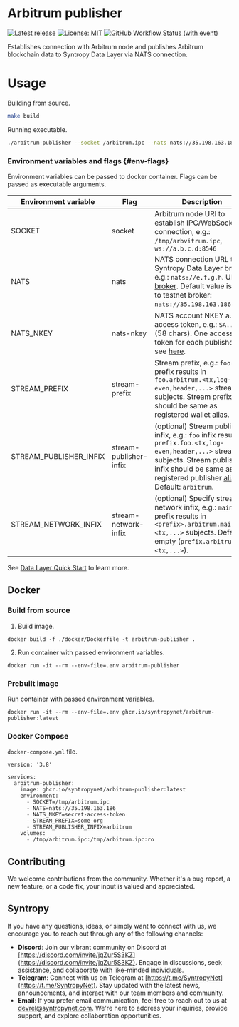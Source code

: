 # Arbitrum publisher
[![Latest release](https://img.shields.io/github/v/release/SyntropyNet/Arbitrum-Publisher)](https://github.com/SyntropyNet/Arbitrum-Publisher/releases/latest)
[![License: MIT](https://img.shields.io/badge/License-MIT-yellow.svg)](https://opensource.org/licenses/MIT)
[![GitHub Workflow Status (with event)](https://img.shields.io/github/actions/workflow/status/SyntropyNet/Arbitrum-Publisher/github-ci.yml?label=github-ci)](https://github.com/SyntropyNet/Arbitrum-Publisher/actions/workflows/github-ci.yml)

Establishes connection with Arbitrum node and publishes Arbitrum blockchain data to Syntropy Data Layer via NATS connection.

# Usage

Building from source.
```bash
make build
```

Running executable.
```bash
./arbitrum-publisher --socket /arbitrum.ipc --nats nats://35.198.163.186 --stream-prefix my-org --nats-nkey SA..BC
```

### Environment variables and flags {#env-flags}

Environment variables can be passed to docker container. Flags can be passed as executable arguments.

| Environment variable   | Flag                   | Description                                                                                                               |
| ---------------------- | ---------------------- | ------------------------------------------------------------------------------------------------------------------------- |
| SOCKET                 | socket                 | Arbitrum node URI to establish IPC/WebSocket connection, e.g.: `/tmp/arbvitrum.ipc`, `ws://a.b.c.d:8546`                  |
| NATS                   | nats                   | NATS connection URL to Syntropy Data Layer broker, e.g.: `nats://e.f.g.h`. URL to [broker](https://docs.syntropynet.com/docs/actors/broker). Default value is set to testnet broker: `nats://35.198.163.186`.                                                                                                                      |
| NATS_NKEY              | nats-nkey              | NATS account NKEY a.k.a access token, e.g.: `SA..SI` (58 chars). One access token for each publisher, see [here](https://docs.syntropynet.com/build/data-layer/developer-portal/publish-streams#7-get-the-access-token).                                                                                                        |
| STREAM_PREFIX          | stream-prefix          | Stream prefix, e.g.: `foo` prefix results in `foo.arbitrum.<tx,log-even,header,...>` stream subjects. Stream prefix should be same as registered wallet [alias](https://docs.syntropynet.com/build/data-layer/developer-portal/publish-streams#2-register-a-wallet---get-your-alias).                                     |
| STREAM_PUBLISHER_INFIX | stream-publisher-infix | (optional) Stream publisher infix, e.g.: `foo` infix results in `prefix.foo.<tx,log-even,header,...>` stream subjects. Stream publisher infix should be same as registered publisher [alias](https://docs.syntropynet.com/build/data-layer/developer-portal/publish-streams#3-register-a-publisher). Default: `arbitrum`. |
| STREAM_NETWORK_INFIX   | stream-network-infix   | (optional) Specify stream network infix, e.g.: `mainnet` prefix results in `<prefix>.arbitrum.mainnet.<tx,...>` subjects. Default: empty (`prefix.arbitrum.<tx,...>`). |

See [Data Layer Quick Start](https://docs.syntropynet.com/build/data-layer/data-layer-quick-start) to learn more.

## Docker

### Build from source

1. Build image.
```
docker build -f ./docker/Dockerfile -t arbitrum-publisher .
```

2. Run container with passed environment variables.
```
docker run -it --rm --env-file=.env arbitrum-publisher
```

### Prebuilt image

Run container with passed environment variables.
```
docker run -it --rm --env-file=.env ghcr.io/syntropynet/arbitrum-publisher:latest
```

### Docker Compose

`docker-compose.yml` file.
```
version: '3.8'

services:
  arbitrum-publisher:
    image: ghcr.io/syntropynet/arbitrum-publisher:latest
    environment:
      - SOCKET=/tmp/arbitrum.ipc
      - NATS=nats://35.198.163.186
      - NATS_NKEY=secret-access-token
      - STREAM_PREFIX=some-org
      - STREAM_PUBLISHER_INFIX=arbitrum
    volumes:
      - /tmp/arbitrum.ipc:/tmp/arbitrum.ipc:ro
```

## Contributing

We welcome contributions from the community. Whether it's a bug report, a new feature, or a code fix, your input is valued and appreciated.

## Syntropy

If you have any questions, ideas, or simply want to connect with us, we encourage you to reach out through any of the following channels:

- **Discord**: Join our vibrant community on Discord at [https://discord.com/invite/jqZur5S3KZ](https://discord.com/invite/jqZur5S3KZ). Engage in discussions, seek assistance, and collaborate with like-minded individuals.
- **Telegram**: Connect with us on Telegram at [https://t.me/SyntropyNet](https://t.me/SyntropyNet). Stay updated with the latest news, announcements, and interact with our team members and community.
- **Email**: If you prefer email communication, feel free to reach out to us at devrel@syntropynet.com. We're here to address your inquiries, provide support, and explore collaboration opportunities.
